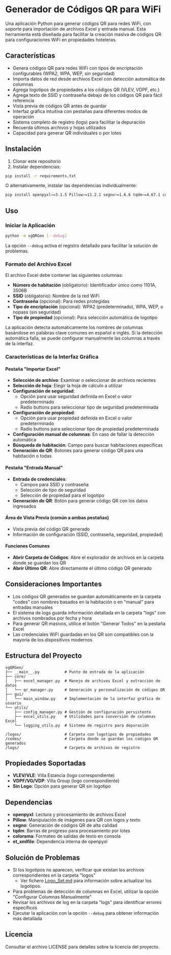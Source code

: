 # Generador de Códigos QR para WiFi

Una aplicación Python para generar códigos QR para redes WiFi, con soporte para importación de archivos Excel y entrada manual. Esta herramienta está diseñada para facilitar la creación masiva de códigos QR para configuraciones WiFi en propiedades hoteleras.

## Características

- Genera códigos QR para redes WiFi con tipos de encriptación configurables (WPA2, WPA, WEP, sin seguridad)
- Importa datos de red desde archivos Excel con detección automática de columnas
- Agrega logotipos de propiedades a los códigos QR (VLEV, VDPF, etc.)
- Agrega texto de SSID y contraseña debajo de los códigos QR para fácil referencia
- Vista previa de códigos QR antes de guardar
- Interfaz gráfica intuitiva con pestañas para diferentes modos de operación
- Sistema completo de registro (logs) para facilitar la depuración
- Recuerda últimos archivos y hojas utilizados
- Capacidad para generar QR individuales o por lotes

## Instalación

1. Clonar este repositorio
2. Instalar dependencias:
```bash
pip install -r requirements.txt
```

O alternativamente, instalar las dependencias individualmente:
```bash
pip install openpyxl>=3.1.5 Pillow>=11.2.1 segno>=1.6.6 tqdm>=4.67.1 colorama>=0.4.6 et_xmlfile>=2.0.0
```

## Uso

### Iniciar la Aplicación

```bash
python -m vgQRGen [--debug]
```

La opción `--debug` activa el registro detallado para facilitar la solución de problemas.

### Formato del Archivo Excel

El archivo Excel debe contener las siguientes columnas:
- **Número de habitación** (obligatorio): Identificador único como 1101A, 3506B
- **SSID** (obligatorio): Nombre de la red WiFi
- **Contraseña** (opcional): Para redes protegidas
- **Tipo de encriptación** (opcional): WPA2 (predeterminado), WPA, WEP, o nopass (sin seguridad)
- **Tipo de propiedad** (opcional): Para selección automática de logotipo

La aplicación detecta automáticamente los nombres de columnas basándose en palabras clave comunes en español e inglés. Si la detección automática falla, se puede configurar manualmente las columnas a través de la interfaz.

### Características de la Interfaz Gráfica

#### Pestaña "Importar Excel"
- **Selección de archivo**: Examinar o seleccionar de archivos recientes
- **Selección de hoja**: Elegir la hoja de cálculo a utilizar
- **Configuración de seguridad**: 
  - Opción para usar seguridad definida en Excel o valor predeterminado
  - Radio buttons para seleccionar tipo de seguridad predeterminada
- **Configuración de propiedad**:
  - Opción para usar propiedad definida en Excel o valor predeterminado
  - Radio buttons para seleccionar tipo de propiedad predeterminada
- **Configuración manual de columnas**: En caso de fallar la detección automática
- **Búsqueda de habitación**: Campo para buscar habitaciones específicas
- **Generación de QR**: Botones para generar código QR para una habitación o todas

#### Pestaña "Entrada Manual"
- **Entrada de credenciales**:
  - Campos para SSID y contraseña
  - Selección de tipo de seguridad
  - Selección de propiedad para el logotipo
- **Generación de QR**: Botón para generar código QR con los datos ingresados

#### Área de Vista Previa (común a ambas pestañas)
- Vista previa del código QR generado
- Información de configuración (SSID, contraseña, seguridad, propiedad)

#### Funciones Comunes
- **Abrir Carpeta de Códigos**: Abre el explorador de archivos en la carpeta donde se guardan los QR
- **Abrir Último QR**: Abre directamente el último código QR generado

## Consideraciones Importantes

- Los códigos QR generados se guardan automáticamente en la carpeta "codes" con nombres basados en la habitación o en "manual" para entradas manuales
- El sistema de logs guarda información detallada en la carpeta "logs" con archivos nombrados por fecha y hora
- Para generar QR masivos, utilice el botón "Generar Todos" en la pestaña Excel
- Las credenciales WiFi guardadas en los QR son compatibles con la mayoría de los dispositivos modernos

## Estructura del Proyecto

```
vgQRGen/
├── __main__.py           # Punto de entrada de la aplicación
├── core/
│   ├── excel_manager.py  # Manejo de archivos Excel y extracción de datos
│   └── qr_manager.py     # Generación y personalización de códigos QR
├── gui/
│   └── main_window.py    # Implementación de la interfaz gráfica de usuario
└── utils/
    ├── config_manager.py # Gestión de configuración persistente
    ├── excel_utils.py    # Utilidades para conversión de columnas Excel
    └── logging_utils.py  # Sistema de registro para depuración

/logos/                   # Carpeta con logotipos de propiedades
/codes/                   # Carpeta donde se guardan los códigos QR generados
/logs/                    # Carpeta de archivos de registro
```

## Propiedades Soportadas

- **VLEV/VLE**: Villa Estancia (logo correspondiente)
- **VDPF/VG/VDP**: Villa Group (logo correspondiente)
- **Sin Logo**: Opción para generar QR sin logotipo

## Dependencias

- **openpyxl**: Lectura y procesamiento de archivos Excel
- **Pillow**: Manipulación de imágenes para QR con logos y texto
- **segno**: Generación de códigos QR de alta calidad
- **tqdm**: Barras de progreso para procesamiento por lotes
- **colorama**: Formateo de salidas de texto en consola
- **et_xmlfile**: Dependencia interna de openpyxl

## Solución de Problemas

- Si los logotipos no aparecen, verificar que existan los archivos correspondientes en la carpeta "logos"
  - Ver fichero [Logo_Set.md](Logo_Set.md) para información sobre actualizar los logotipos. 
- Para problemas de detección de columnas en Excel, utilizar la opción "Configurar Columnas Manualmente"
- Revisar los archivos de log en la carpeta "logs" para identificar errores específicos
- Ejecutar la aplicación con la opción `--debug` para obtener información más detallada

## Licencia

Consultar el archivo LICENSE para detalles sobre la licencia del proyecto.
